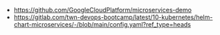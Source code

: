 - https://github.com/GoogleCloudPlatform/microservices-demo
- https://gitlab.com/twn-devops-bootcamp/latest/10-kubernetes/helm-chart-microservices/-/blob/main/config.yaml?ref_type=heads
